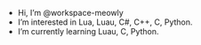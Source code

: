 -  Hi, I’m @workspace-meowly
-  I’m interested in Lua, Luau, C#, C++, C, Python.
-  I’m currently learning Luau, C, Python.

